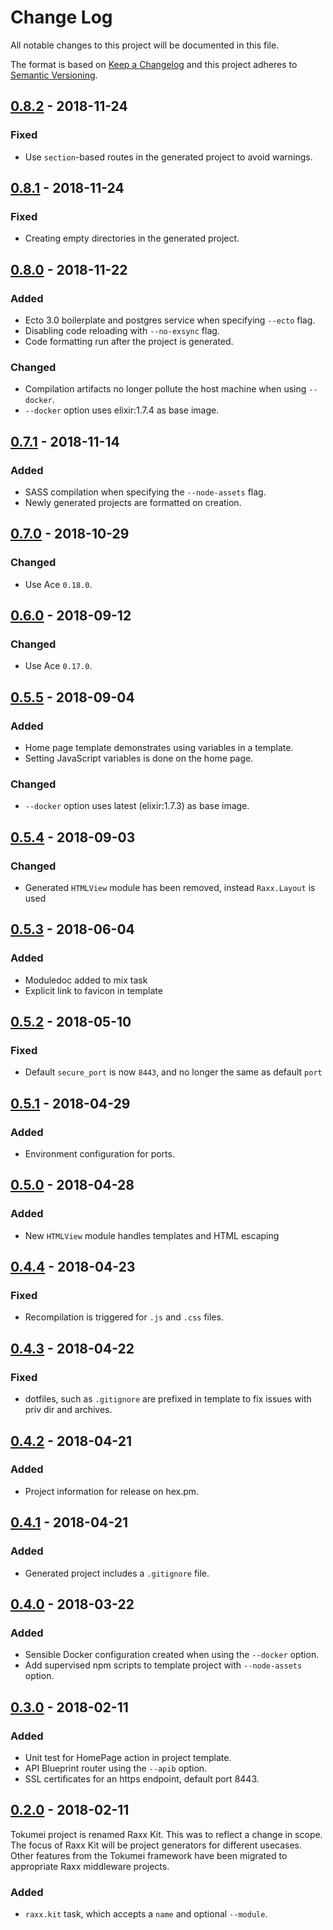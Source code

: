 # Change Log
All notable changes to this project will be documented in this file.

The format is based on [Keep a Changelog](http://keepachangelog.com/)
and this project adheres to [Semantic Versioning](http://semver.org/).

## [0.8.2](https://github.com/CrowdHailer/raxx_kit/tree/0.8.2) - 2018-11-24

### Fixed

- Use `section`-based routes in the generated project to avoid warnings.

## [0.8.1](https://github.com/CrowdHailer/raxx_kit/tree/0.8.1) - 2018-11-24

### Fixed

- Creating empty directories in the generated project.

## [0.8.0](https://github.com/CrowdHailer/raxx_kit/tree/0.8.0) - 2018-11-22

### Added

- Ecto 3.0 boilerplate and postgres service when specifying `--ecto` flag.
- Disabling code reloading with `--no-exsync` flag.
- Code formatting run after the project is generated.

### Changed

- Compilation artifacts no longer pollute the host machine when using `--docker`.
- `--docker` option uses elixir:1.7.4 as base image.

## [0.7.1](https://github.com/CrowdHailer/raxx_kit/tree/0.7.1) - 2018-11-14

### Added

- SASS compilation when specifying the `--node-assets` flag.
- Newly generated projects are formatted on creation.

## [0.7.0](https://github.com/CrowdHailer/raxx_kit/tree/0.7.0) - 2018-10-29

### Changed

- Use Ace `0.18.0`.

## [0.6.0](https://github.com/CrowdHailer/raxx_kit/tree/0.6.0) - 2018-09-12

### Changed

- Use Ace `0.17.0`.

## [0.5.5](https://github.com/CrowdHailer/raxx_kit/tree/0.5.5) - 2018-09-04

### Added

- Home page template demonstrates using variables in a template.
- Setting JavaScript variables is done on the home page.

### Changed

- `--docker` option uses latest (elixir:1.7.3) as base image.

## [0.5.4](https://github.com/CrowdHailer/raxx_kit/tree/0.5.4) - 2018-09-03

### Changed

- Generated `HTMLView` module has been removed, instead `Raxx.Layout` is used

## [0.5.3](https://github.com/CrowdHailer/raxx_kit/tree/0.5.3) - 2018-06-04

### Added

- Moduledoc added to mix task
- Explicit link to favicon in template

## [0.5.2](https://github.com/CrowdHailer/raxx_kit/tree/0.5.2) - 2018-05-10

### Fixed

- Default `secure_port` is now `8443`, and no longer the same as default `port`

## [0.5.1](https://github.com/CrowdHailer/raxx_kit/tree/0.5.1) - 2018-04-29

### Added

- Environment configuration for ports.

## [0.5.0](https://github.com/CrowdHailer/raxx_kit/tree/0.5.0) - 2018-04-28

### Added

- New `HTMLView` module handles templates and HTML escaping

## [0.4.4](https://github.com/CrowdHailer/raxx_kit/tree/0.4.4) - 2018-04-23

### Fixed

- Recompilation is triggered for `.js` and `.css` files.

## [0.4.3](https://github.com/CrowdHailer/raxx_kit/tree/0.4.3) - 2018-04-22

### Fixed

- dotfiles, such as `.gitignore` are prefixed in template to fix issues with priv dir and archives.

## [0.4.2](https://github.com/CrowdHailer/raxx_kit/tree/0.4.2) - 2018-04-21

### Added

- Project information for release on hex.pm.

## [0.4.1](https://github.com/CrowdHailer/raxx_kit/tree/0.4.1) - 2018-04-21

### Added

- Generated project includes a `.gitignore` file.

## [0.4.0](https://github.com/CrowdHailer/raxx_kit/tree/0.4.0) - 2018-03-22

### Added

- Sensible Docker configuration created when using the `--docker` option.
- Add supervised npm scripts to template project with `--node-assets` option.

## [0.3.0](https://github.com/CrowdHailer/raxx_kit/tree/0.3.0) - 2018-02-11

### Added

- Unit test for HomePage action in project template.
- API Blueprint router using the `--apib` option.
- SSL certificates for an https endpoint, default port 8443.

## [0.2.0](https://github.com/CrowdHailer/raxx_kit/tree/0.2.0) - 2018-02-11

Tokumei project is renamed Raxx Kit.
This was to reflect a change in scope.
The focus of Raxx Kit will be project generators for different usecases.
Other features from the Tokumei framework have been migrated to appropriate Raxx middleware projects.

### Added

- `raxx.kit` task, which accepts a `name` and optional `--module`.
